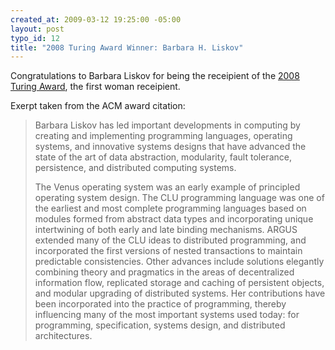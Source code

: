 ```yaml
--- 
created_at: 2009-03-12 19:25:00 -05:00
layout: post
typo_id: 12
title: "2008 Turing Award Winner: Barbara H. Liskov"
---
```

<p>Congratulations to Barbara Liskov for being the receipient of the <a href="http://awards.acm.org/citation.cfm?id=1108679&srt=year&year=2008&aw=140&ao=AMTURING">2008 Turing Award</a>, the first woman receipient.</p>
<p>Exerpt taken from the ACM award citation:</p>
<blockquote cite="http://awards.acm.org/citation.cfm?id=1108679&srt=year&year=2008&aw=140&ao=AMTURING">
<p>Barbara Liskov has led important developments in computing by creating and implementing programming languages, operating systems, and innovative systems designs that have advanced the state of the art of data abstraction, modularity, fault tolerance, persistence, and distributed computing systems.</p>
<p>The Venus operating system was an early example of principled operating system design. The CLU programming language was one of the earliest and most complete programming languages based on modules formed from abstract data types and incorporating unique intertwining of both early and late binding mechanisms. ARGUS extended many of the CLU ideas to distributed programming, and incorporated the first versions of nested transactions to maintain predictable consistencies. Other advances include solutions elegantly combining theory and pragmatics in the areas of decentralized information flow, replicated storage and caching of persistent objects, and modular upgrading of distributed systems. Her contributions have been incorporated into the practice of programming, thereby influencing many of the most important systems used today: for programming, specification, systems design, and distributed architectures.</p>
</blockquote>
<p>&nbsp;</p>
